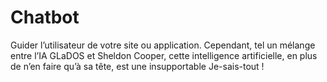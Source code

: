 # Chatbot
Guider l’utilisateur de votre site ou application. Cependant, tel un mélange entre l’IA GLaDOS et Sheldon Cooper, cette intelligence artificielle, en plus de n’en faire qu’à sa tête, est une insupportable Je-sais-tout !
